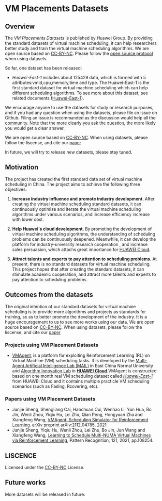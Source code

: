 # VM Placements Datasets

## Overview

The *VM Placements Datasets* is published by Huawei Group. By providing the standard datasets of virtual machine scheduling, it can help researchers better study and train the virtual machine scheduling algorithms.
We are open source based on [CC-BY-NC](https://github.com/santisoler/cc-licenses/blob/master/LICENSE-CC-BY-NC-SA). Please follow the [open source protocol](https://github.com/santisoler/cc-licenses/blob/master/LICENSE-CC-BY-NC-SA) when using datasets.

So far, one dataset has been released:

* *Huawei-East-1* includes about 125429 data, which is formed with 5 attributes:vmid,cpu,memory,time and type. The Huawei-East-1 is the first standard dataset for virtual machine scheduling which can help different scheduling algorithms. To see more about this dataset, see related documents ([Huawei-East-1](./Huawei-East-1/README.md)). 

We encourage anyone to use the datasets for study or research purposes, and if you had any question when using the datasets, please file an issue on Github. Filing an issue is recommanded as the discussion would help all the community. Note that the more clearly you ask the question, the more likely you would get a clear answer.

We are open source based on [CC-BY-NC](https://github.com/santisoler/cc-licenses/blob/master/LICENSE-CC-BY-NC-SA). When using datasets, please follow the liscense, and cite our [paper](https://arxiv.org/abs/2112.04785)


In future, we will try to release new datasets, please stay tuned.

## Motivation

The project has created the first standard data set of virtual machine scheduling in China. The project aims to achieve the following three objectives:


1. **Increase industry influence and promote industry development**. After creating the virtual machine scheduling standard datasets, it can continuously optimize and iterate the virtual machine scheduling algorithms under various scenarios, and increase efficiency increase with lower cost.

2. **Help Huawei's cloud development**. By promoting the development of virtual machine scheduling algorithms, the understanding of scheduling problems can be continuously deepened. Meanwhile, it can develop the platform for industry-university research cooperation , and increase sales persuasion, which attachs great importance for [HUAWEI Cloud](https://www.huaweicloud.com).


3. **Attract talents and experts to pay attention to scheduling problems**. At present, there is no standard datasets for virtual machine scheduling. This project hopes that after creating the standard datasets, it can stimulate academic cooperation, and attract more talents and experts to pay attention to scheduling problems.

## Outcomes from the datasets

The original intention of our standard datasets for virtual machine scheduling is to provide more algorithms and projects as standards for training, so as to better promote the development of the industry. It is a huge encouragement to us to see more works using our data. 
We are open source based on [CC-BY-NC](https://github.com/santisoler/cc-licenses/blob/master/LICENSE-CC-BY-NC-SA). When using datasets, please follow the liscense, and cite our [paper](https://arxiv.org/abs/2112.04785)

### Projects using VM Placement Datasets

* [VMAgent](https://github.com/mail-ecnu/VMAgent), is a platform for exploiting Reinforcement Learning (RL) on Virtual Machine (VM) scheduling tasks. It is developed by the [Multi-Agent Artificial Intelligence Lab (MAIL)](https://mail-ecnu.cn) in East China Normal University and [Algorithm Innovation Lab](https://www.huaweicloud.com/lab/algorithm/home.html) in [**HUAWEI Cloud**](https://www.huaweicloud.com).VMAgent is constructed based on one month real VM scheduling dataset called [*Huawei-East-1*](https://vmagent.readthedocs.io/en/latest/simulator/dataset.html) from HUAWEI Cloud and it contains multiple practicle VM scheduling scenarios (such as Fading, Rcovering, etc).

### Papers using VM Placement Datasets

* Junjie Sheng, Shengliang Cai, Haochuan Cui, Wenhao Li, Yun Hua, Bo Jin, Wenli Zhou, Yiqiu Hu, Lei Zhu, Qian Peng, Hongyuan Zha and Xiangfeng Wang, [VMAgent: Scheduling Simulator for Reinforcement Learning](https://arxiv.org/abs/2112.04785). arXiv preprint arXiv:2112.04785, 2021.
* Junjie Sheng, Yiqiu Hu, Wenli Zhou, Lei Zhu, Bo Jin, Jun Wang and Xiangfeng Wang, [Learning to Schedule Multi-NUMA Virtual Machines via Reinforcement Learning](https://www.sciencedirect.com/science/article/abs/pii/S0031320321004349), Pattern Recognition, 121, 2021, pp.108254.


## LISCENCE
Licensed under the [CC-BY-NC](https://github.com/santisoler/cc-licenses/blob/master/LICENSE-CC-BY-NC-SA) License.

## Future works

More datasets will be released in future.